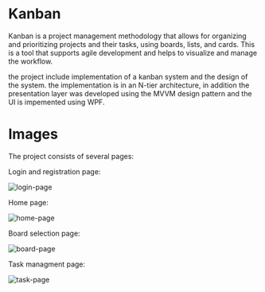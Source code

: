 # Kanban
Kanban is a project management methodology that allows for organizing and prioritizing projects and their tasks, using boards, lists, and cards.
This is a tool that supports agile development and helps to visualize and manage the workflow.

the project include implementation of a kanban system and the design of the system. the implementation is in an N-tier architecture, 
in addition the presentation layer was developed using the MVVM design pattern and the UI is impemented using WPF.

# Images

The project consists of several pages:

Login and registration page:

![login-page](https://user-images.githubusercontent.com/80397780/187475444-91ac0396-4f49-442e-8f39-0a725d697899.PNG)

Home page:

![home-page](https://user-images.githubusercontent.com/80397780/187475911-c04bdef3-733f-42fb-931a-6683a17df05d.PNG)

Board selection page:

![board-page](https://user-images.githubusercontent.com/80397780/187478782-e5c53cf9-9169-4213-af64-fbbfde4e8772.PNG)

Task managment page:

![task-page](https://user-images.githubusercontent.com/80397780/187478906-d1c9e338-009d-45ce-bd59-32d29fb7e944.PNG)
